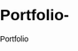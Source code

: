 # Portfolio-
Portfolio 
<!DOCTYPE html>
<html lang="en">
<head>
    <meta charset="UTF-8">
    <meta name="viewport" content="width=device-width, initial-scale=1.0">
    <title>PSS Transport</title>
    <link rel="stylesheet" href="./style.css" />
    <style>
         body {
            font-family: Arial, sans-serif;
            color: rgb(5, 5, 5);
            margin: 0;
            padding: 0;
          
        }

       

        form {
           
            margin-top: 50px;
            margin-bottom: 100px;
            max-height: 100%;
            max-width: 400px;
            margin: 20px auto;
            background: #f5f4f4d4;
            padding: 20px;
            border-radius: 8px;
            box-shadow: 0 0 10px rgba(0, 0, 0, 0.1);
        }

        .seat-container {
            display: grid;
            grid-template-columns: repeat(6, 1fr);
            gap: 4px;
        }

        .seat {
            width: 30px;
            height: 30px;
            font-family: Arial, sans-serif;
            color: rgb(255, 255, 255);
            background-color: #7c7b7b;
            border: 1px solid #ccc;
            text-align: center;
            line-height: 30px;
            cursor: pointer;
        }

        .seat.selected {
         
            background-color: #4caf50;
            color: #fff;
        }






        .bus-details {
            width: 20%;
            margin: 20px auto;
            background: #f5f5f5d4;
            padding: 20px;
            border-radius: 8px;
            box-shadow: 0 0 10px rgba(0, 0, 0, 0.1);
        }

        .bus-details h2 {
            color: white;
        }

        .bus-info {
            display: flex;
            justify-content: space-between;
            margin-bottom: 15px;
        }

        .bus-info span {
            font-weight: bold;
        }







        

        .form-label {
            font-weight: bold;
            display: block;
            margin-bottom: 5px;
        }

        .button-group {
            text-align: center;
            margin-top: 15px;
        }

        button {
            background-color: #4764e4;
            color: #fff;
            padding: 10px 20px;
            font-size: 16px;
            border: none;
            border-radius: 4px;
            cursor: pointer;
        }

        button:hover {
            background-color: #45a049;
        }

        .payment-summary {
            margin-top: 15px;
            font-size: 18px;
        }




        
    </style>
</head>
<body>

    <!-- Background & animion & navbar & title -->
  <div class="container-fluid">
    <!-- Background animtion-->
        <div class="background">
          

    <form action="confirmation.php" method="post">
        
        <div class="bus-details1">
            <h2>ARS Transport</h2><br>
    
            <div class="bus-info">
                <span>Bus Number:</span>
                <span>TN42C3123</span>
            </div>
    
            <div class="bus-info">
                <span>Departure Time:</span>
                <span>10:00 PM</span>
            </div>
    
            <div class="bus-info">
                <span>Departure Point:</span>
                <span>Covai</span>
            </div>
    
            <div class="bus-info">
                <span>Destination:</span>
                <span>Pollachi</span>
            </div>
    
            <div class="bus-info">
                <span>Available Seats:</span>
                <span>32</span>
            </div><br>

       

        <div class="form-group">
            <label class="form-label">Select Seat(s)</label>
            <div class="seat-container" id="seatContainer"></div>
        </div>

        <div class="payment-summary" id="paymentSummary">Total Amount: $0</div>

        <div class="button-group">
            <a href="./paymentdetails.html"> <button type="button" class="book-button">Proceed To confirmation</button></a>
        </div>
    </div>
    </form>

    <script>
        document.addEventListener('DOMContentLoaded', function () {
            const seatContainer = document.getElementById('seatContainer');
            const paymentSummary = document.getElementById('paymentSummary');

            // Simulated seat data, replace with dynamic data from your server
            const totalSeats = 32;
            const seatPrice = 950; // Price per seat

            let selectedSeats = [];

            for (let i = 1; i <= totalSeats; i++) {
                const seatElement = document.createElement('div');
                seatElement.className = 'seat';
                seatElement.textContent = i;

                seatElement.addEventListener('click', function () {
                    seatElement.classList.toggle('selected');

                    if (seatElement.classList.contains('selected')) {
                        selectedSeats.push(i);
                    } else {
                        selectedSeats = selectedSeats.filter(seat => seat !== i);
                    }

                    updatePaymentSummary();
                });

                seatContainer.appendChild(seatElement);
            }

            function updatePaymentSummary() {
                const totalPrice = selectedSeats.length * seatPrice;
                paymentSummary.textContent = `Total Amount: $${totalPrice}`;
            }
        });
    </script>


<center>
  <a href="./busdetails.html"> <button type="button" class="book-button">BACK</button></a>
</center> 

</body>
</html>
